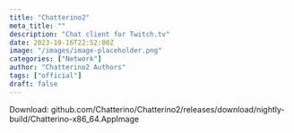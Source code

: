 ```yaml
---
title: "Chatterino2"
meta_title: ""
description: "Chat client for Twitch.tv"
date: 2023-10-16T22:52:00Z
image: "/images/image-placeholder.png"
categories: ["Network"]
author: "Chatterino2 Authors"
tags: ["official"]
draft: false
---
```


Download: github.com/Chatterino/Chatterino2/releases/download/nightly-build/Chatterino-x86_64.AppImage
